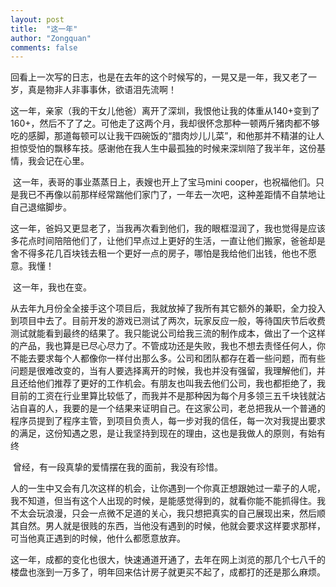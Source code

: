 ```yaml
---
layout: post
title:  "这一年"
author: "Zongquan"
comments: false
---
```



​    回看上一次写的日志，也是在去年的这个时候写的，一晃又是一年，我又老了一岁，真是物非人非事事休，欲语泪先流啊！

​    这一年，亲家（我的干女儿他爸）离开了深圳，我恨他让我的体重从140+变到了160+，然后不了了之。可他走了这两个月，我却很怀念那种一顿两斤猪肉都不够吃的感脚，那道每顿可以让我干四碗饭的“腊肉炒儿儿菜”，和他那并不精湛的让人担惊受怕的飘移车技。感谢他在我人生中最孤独的时候来深圳陪了我半年，这份基情，我会记在心里。

​    这一年，表哥的事业蒸蒸日上，表嫂也开上了宝马mini cooper，也祝福他们。只是我已不再像以前那样经常踹他们家门了，一年去一次吧，这种差距情不自禁地让自己退缩脚步。

​    这一年，爸妈又更显老了，当我再次看到他们，我的眼框湿润了，我也觉得是应该多花点时间陪陪他们了，让他们早点过上更好的生活，一直让他们搬家，爸爸却是舍不得多花几百块钱去租一个更好一点的房子，哪怕是我给他们出钱，他也不愿意。我懂！

​    这一年，我也在变。

​    从去年九月份全全接手这个项目后，我就放掉了我所有其它额外的兼职，全力投入到项目中去了。目前开发的游戏已测试了两次，玩家反应一般，等待国庆节后收费测试就能看到最终的结果了。我只能说公司给我三流的制作成本，做出了一个这样的产品，我也算是已尽心尽力了。不管成功还是失败，我也不想去责怪任何人，你不能去要求每个人都像你一样付出那么多。公司和团队都存在着一些问题，而有些问题是很难改变的，当有人要选择离开的时候，我也并没有强留，我理解他们，并且还给他们推荐了更好的工作机会。有朋友也叫我去他们公司，我也都拒绝了，我目前的工资在行业里算比较低了，而我并不是那种因为每个月多领三五千块钱就沾沾自喜的人，我要的是一个结果来证明自己。在这家公司，老总把我从一个普通的程序员提到了程序主管，到项目负责人，每一步对我的信任，每一次对我提出要求的满足，这份知遇之恩，是让我坚持到现在的理由，这也是我做人的原则，有始有终

​    曾经，有一段真挚的爱情摆在我的面前，我没有珍惜。

​    人的一生中又会有几次这样的机会，让你遇到一个你真正想跟她过一辈子的人呢，我不知道，但当有这个人出现的时候，是能感觉得到的，就看你能不能抓得住。我不太会玩浪漫，只会一点微不足道的关心，我只想把真实的自己展现出来，然后顺其自然。男人就是很贱的东西，当他没有遇到的时候，他就会要求这样要求那样，可当他真正遇到的时候，他什么都愿意放弃。

​    这一年，成都的变化也很大，快速通道开通了，去年在网上浏览的那几个七八千的楼盘也涨到一万多了，明年回来估计房子就更买不起了，成都打的还是那么麻烦。
